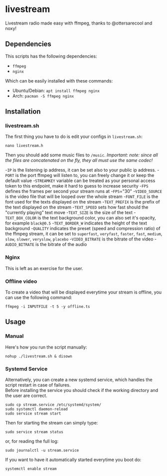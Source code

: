 # livestream
Livestream radio made easy with ffmpeg, thanks to @ottersarecool and noxy!

## Dependencies
This scripts has the following dependencies:
- `ffmpeg`
- `nginx`

Which can be easily installed with these commands:
- Ubuntu/Debian: `apt install ffmpeg nginx`
- Arch: `pacman -S ffmpeg nginx`

## Installation
### livestream.sh
The first thing you have to do is edit your configs in `livestream.sh`:
```shell
nano livestream.h
```
Then you should add some music files to `/music`.
*Important: note: since all the files are concatenated on the fly, they all must
use the same codec!*

-`IP` is the listening ip address, it can be set also to your public ip address.
-`PORT` is the port ffmpeg will listen to, you can freely change it or keep the
default value
-`STREAMKEY` variable can be treated as your personal access token to this
endpoint, make it hard to guess to increase security
-`FPS` defines the frames per second your stream runs at
-`FPS`="30"
-`VIDEO_SOURCE` is the video file that will be looped over the whole stream
-`FONT_FILE` is the font used for the texts displayed on the stream
-`TEXT_PREFIX` is the prefix of the text displayed on the stream
-`TEXT_SPEED` sets how fast should the "currently playing" text move
-`TEXT_SIZE` is the size of the text
-`TEXT_BOX_COLOR` is the text background color, you can also set it's opacity,
for example `black@0.5`
-`TEXT_BORDER_W` indicates the height of the text background
-`QUALITY` indicates the preset (speed and compression ratio) of the ffmpeg
stream, it can be set to `superfast`, `veryfast`, `faster`, `fast`, `medium`,
`slow`, `slower`, `veryslow`, `placebo`
-`VIDEO_BITRATE` is the bitrate of the video
-`AUDIO_BITRATE` is the bitrate of the audio

### Nginx
This is left as an exercise for the user.

### Offline video
To create a video that will be displayed everytime your stream is offline, you
can use the following command:
```shell
ffmpeg -i INPUTFILE -t 5 -y offline.ts
```

## Usage
### Manual
Here's how you run the script manually:  
```shell
nohup ./livestream.sh & disown
```
### Systemd Service
Alternatively, you can create a new systemd service, which handles the script
restart in case of failures.  
Before installing the service you should check if the working directory and the
user are correct.  
```shell
sudo cp stream.service /etc/systemd/system/
sudo systemctl daemon-reload
sudo service stream start
```
Then for starting the stream can simply type:
```shell
sudo service stream status
```
or, for reading the full log:
```shell
sudo journalctl -u stream.service
```
If you want to have it automatically started everytime you boot do:
```shell
systemctl enable stream
```

